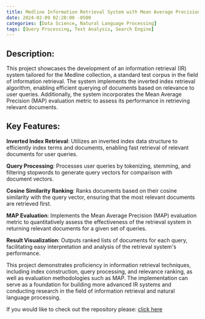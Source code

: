 ```yaml
---
title: Medline Information Retrieval System with Mean Average Precision Evaluation
date: 2024-02-09 02:28:00 -0500
categories: [Data Science, Natural Language Processing]
tags: [Query Processing, Text Analysis, Search Engine]
---
```


## Description:
This project showcases the development of an information retrieval (IR) system tailored for the Medline collection, a standard test corpus in the field of information retrieval. The system implements the inverted index retrieval algorithm, enabling efficient querying of documents based on relevance to user queries. Additionally, the system incorporates the Mean Average Precision (MAP) evaluation metric to assess its performance in retrieving relevant documents.

## Key Features:

**Inverted Index Retrieval**: Utilizes an inverted index data structure to efficiently index terms and documents, enabling fast retrieval of relevant documents for user queries.

**Query Processing**: Processes user queries by tokenizing, stemming, and filtering stopwords to generate query vectors for comparison with document vectors.

**Cosine Similarity Ranking**: Ranks documents based on their cosine similarity with the query vector, ensuring that the most relevant documents are retrieved first.

**MAP Evaluation**: Implements the Mean Average Precision (MAP) evaluation metric to quantitatively assess the effectiveness of the retrieval system in returning relevant documents for a given set of queries.

**Result Visualization**: Outputs ranked lists of documents for each query, facilitating easy interpretation and analysis of the retrieval system's performance.

This project demonstrates proficiency in information retrieval techniques, including index construction, query processing, and relevance ranking, as well as evaluation methodologies such as MAP. The implementation can serve as a foundation for building more advanced IR systems and conducting research in the field of information retrieval and natural language processing.

If you would like to check out the repository please:    [click here](https://github.com/Jenish201/Medline-IR-System)
